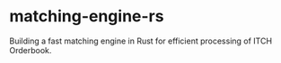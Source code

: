 # matching-engine-rs
Building a fast matching engine in Rust for efficient processing of ITCH Orderbook.
